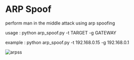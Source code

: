# ARP Spoof

perform man in the middle attack using arp spoofing

usage : python arp_spoof.py -t TARGET -g GATEWAY

example : python arp_spoof.py -t 192.168.0.15 -g 192.168.0.1

![arpss](https://user-images.githubusercontent.com/45049504/48663723-a6d77e80-ea94-11e8-95d2-2eca2fba9622.png)
